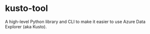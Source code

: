 # kusto-tool
A high-level Python library and CLI to make it easier to use Azure Data Explorer (aka Kusto).
